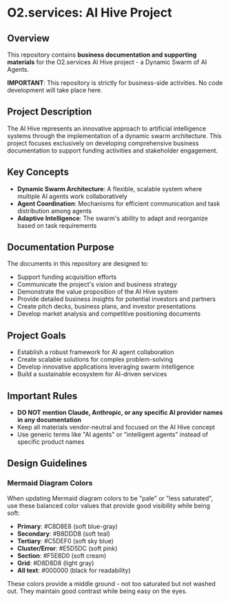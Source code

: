 # O2.services: AI Hive Project

## Overview

This repository contains **business documentation and supporting materials** for the O2.services AI Hive project - a Dynamic Swarm of AI Agents.

**IMPORTANT**: This repository is strictly for business-side activities. No code development will take place here.

## Project Description

The AI Hive represents an innovative approach to artificial intelligence systems through the implementation of a dynamic swarm architecture. This project focuses exclusively on developing comprehensive business documentation to support funding activities and stakeholder engagement.

## Key Concepts

- **Dynamic Swarm Architecture**: A flexible, scalable system where multiple AI agents work collaboratively
- **Agent Coordination**: Mechanisms for efficient communication and task distribution among agents
- **Adaptive Intelligence**: The swarm's ability to adapt and reorganize based on task requirements

## Documentation Purpose

The documents in this repository are designed to:

- Support funding acquisition efforts
- Communicate the project's vision and business strategy
- Demonstrate the value proposition of the AI Hive system
- Provide detailed business insights for potential investors and partners
- Create pitch decks, business plans, and investor presentations
- Develop market analysis and competitive positioning documents

## Project Goals

- Establish a robust framework for AI agent collaboration
- Create scalable solutions for complex problem-solving
- Develop innovative applications leveraging swarm intelligence
- Build a sustainable ecosystem for AI-driven services

## Important Rules

- **DO NOT mention Claude, Anthropic, or any specific AI provider names in any documentation**
- Keep all materials vendor-neutral and focused on the AI Hive concept
- Use generic terms like "AI agents" or "intelligent agents" instead of specific product names

## Design Guidelines

### Mermaid Diagram Colors

When updating Mermaid diagram colors to be "pale" or "less saturated", use these balanced color values that provide good visibility while being soft:

- **Primary**: #C8D8E8 (soft blue-gray)
- **Secondary**: #B8DDD8 (soft teal)
- **Tertiary**: #C5DEF0 (soft sky blue)
- **Cluster/Error**: #E5D5DC (soft pink)
- **Section**: #F5E8D0 (soft cream)
- **Grid**: #D8D8D8 (light gray)
- **All text**: #000000 (black for readability)

These colors provide a middle ground - not too saturated but not washed out. They maintain good contrast while being easy on the eyes.

